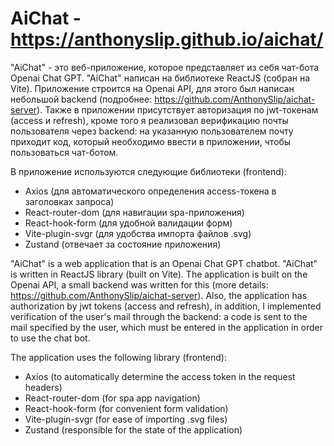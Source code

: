 # AiChat - https://anthonyslip.github.io/aichat/

"AiChat" - это веб-приложение, которое представляет из себя чат-бота Openai Chat GPT.
"AiChat" написан на библиотеке ReactJS (собран на Vite). Приложение строится на Openai API, для этого был написан небольшой backend (подробнее: https://github.com/AnthonySlip/aichat-server).
Также в приложении присутствует авторизация по jwt-токенам (access и refresh), кроме того я реализовал верификацию почты пользователя через backend: на указанную пользователем почту приходит код, который необходимо ввести в приложении, чтобы пользоваться чат-ботом.

В приложение используются следующие библиотеки (frontend):
- Axios (для автоматического определения access-токена в заголовках запроса)
- React-router-dom (для навигации spa-приложения)
- React-hook-form (для удобной валидации форм)
- Vite-plugin-svgr (для удобства импорта файлов .svg)
- Zustand (отвечает за состояние приложения)


"AiChat" is a web application that is an Openai Chat GPT chatbot.
"AiChat" is written in ReactJS library (built on Vite). The application is built on the Openai API, a small backend was written for this (more details: https://github.com/AnthonySlip/aichat-server).
Also, the application has authorization by jwt tokens (access and refresh), in addition, I implemented verification of the user's mail through the backend: a code is sent to the mail specified by the user, which must be entered in the application in order to use the chat bot.

The application uses the following library (frontend):
- Axios (to automatically determine the access token in the request headers)
- React-router-dom (for spa app navigation)
- React-hook-form (for convenient form validation)
- Vite-plugin-svgr (for ease of importing .svg files)
- Zustand (responsible for the state of the application)
